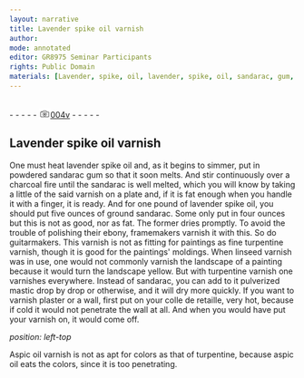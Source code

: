 ```yaml
---
layout: narrative
title: Lavender spike oil varnish
author:
mode: annotated
editor: GR8975 Seminar Participants
rights: Public Domain
materials: [Lavender, spike, oil, lavender, spike, oil, sandarac, gum, sandarac, lavender, spike, oil, sandarac, ebony, turpentine, linseed, turpentine, sandarac, mastic, plaster, colle, de, retaille, Aspic, oil, turpentine, aspic, oil]
---
```


 <br/>- - - - - <a href="http://gallica.bnf.fr/ark:/12148/btv1b10500001g/f13.image"><img src="../assets/photo-icon.png" alt="folio image: " style="display:inline-block; margin-bottom:-3px;"/>004v</a> - - - - - <br/> 
##  Lavender spike oil varnish 

 
   One must heat lavender spike oil and, as it begins to simmer, put in powdered sandarac gum so that it soon melts. And stir continuously over a charcoal fire until the sandarac is well melted, which you will know by taking a little of the said varnish on a plate and, if it is fat enough when you handle it with a finger, it is ready. And for one pound of lavender spike oil, you should put five ounces of ground sandarac.  Some only put in four ounces but this is not as good, nor as fat. The former dries promptly. To avoid the trouble of polishing their ebony, framemakers varnish it with this. So do guitarmakers. This varnish is not as fitting for paintings as fine turpentine varnish, though it is good for the paintings' moldings. When linseed varnish was in use, one would not commonly varnish the landscape of a painting because it would turn the landscape yellow. But with turpentine varnish one varnishes everywhere. Instead of sandarac, you can add to it pulverized mastic drop by drop or otherwise, and it will dry more quickly.  If you want to varnish plaster or a wall, first put on your colle de retaille, very hot, because if cold it would not penetrate the wall at all. And when you would have put your varnish on, it would come off. 
 
*position: left-top*

  Aspic oil varnish is not as apt for colors as that of turpentine, because aspic oil eats the colors, since it is too penetrating. 
 